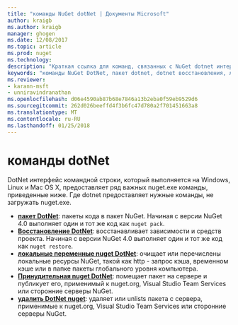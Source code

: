 ```yaml
---
title: "команды NuGet dotNet | Документы Microsoft"
author: kraigb
ms.author: kraigb
manager: ghogen
ms.date: 12/08/2017
ms.topic: article
ms.prod: nuget
ms.technology: 
description: "Краткая ссылка для команд, связанных с NuGet dotnet интерфейс командной строки."
keywords: "команды NuGet DotNet, пакет dotnet, dotnet восстановления, локальные nuget dotnet, dotnet nuget push, dotnet nuget delete"
ms.reviewer:
- karann-msft
- unniravindranathan
ms.openlocfilehash: d06e4590ab87b68e7846a13b2eba0f59eb9529d6
ms.sourcegitcommit: 262d026beeffd4f3b6fc47d780a2f701451663a8
ms.translationtype: MT
ms.contentlocale: ru-RU
ms.lasthandoff: 01/25/2018
---
```

# <a name="dotnet-commands"></a>команды dotNet

DotNet интерфейс командной строки, который выполняется на Windows, Linux и Mac OS X, предоставляет ряд важных nuget.exe команды, приведенные ниже. Где dotnet предоставляет нужные команды, не загружать nuget.exe.

- [**пакет DotNet**](/dotnet/core/tools/dotnet-pack?tabs=netcore2x): пакеты кода в пакет NuGet. Начиная с версии NuGet 4.0 выполняет один и тот же код как `nuget pack`.
- [**Восстановление DotNet**](/dotnet/core/tools/dotnet-restore?tabs=netcore2x): восстанавливает зависимости и средств проекта. Начиная с версии NuGet 4.0 выполняет один и тот же код как `nuget restore`.
- [**локальные переменные nuget DotNet**](/dotnet/core/tools/dotnet-nuget-locals): очищает или перечислены локальные ресурсы NuGet, такой как http - запрос кэша, временном кэше или в папке пакеты глобального уровня компьютера.
- [**Принудительная nuget DotNet**](/dotnet/core/tools/dotnet-nuget-push): помещает пакет на сервере и публикует его, применимый к nuget.org, Visual Studio Team Services или сторонние серверы NuGet.
- [**удалить DotNet nuget**](/dotnet/core/tools/dotnet-nuget-delete): удаляет или unlists пакета с сервера, применимые к nuget.org, Visual Studio Team Services или сторонние серверы NuGet.
